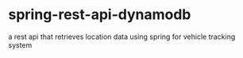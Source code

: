 # spring-rest-api-dynamodb
a rest api that retrieves location data using spring for vehicle tracking system
